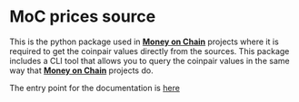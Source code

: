 # **MoC prices source**

This is the python package used in [**Money on Chain**](https://moneyonchain.com/) projects where it is required to get the coinpair values directly from the sources.
This package includes a CLI tool that allows you to query the coinpair values in the same way that [**Money on Chain**](https://moneyonchain.com/) projects do.

The entry point for the documentation is [here](../README.md)
